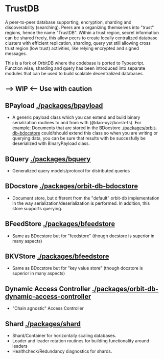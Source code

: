 # TrustDB
A peer-to-peer database supporting, encryption, sharding and discoverability (searching). Peers are a organizing themselves into "trust" regions, hence the name "TrustDB". Within a trust region, secret information can be shared freely, this allow peers to create locally centralized database clusters with efficient replication, sharding, query yet still allowing cross trust region (low trust) activities, like relying encrypted and signed messages.

This is a fork of OrbitDB where the codebase is ported to Typescript. Function wise, sharding and query has been introduced into separate modules that can be used to build scalable decentralized databases.

## --> WIP <--  Use with caution

## BPayload [./packages/bpayload](bpayload)
- A generic payload class which you can extend and build binary serialization routines to and from with (@dao-xyz/borsh-ts). For example; Documents that are stored in the  BDocstore [./packages/orbit-db-bdocstore](bdocstore) could/should extend this class so when you are writing or querying data, you can be sure that results with be succesfully be deserialized with BinaryPayload class.


## BQuery  [./packages/bquery](bquery)
- Generalized query models/protocol for distributed queries


## BDocstore [./packages/orbit-db-bdocstore](bdocstore)
- Document store, but different from the "default" orbit-db implementation in the way serialization/deserialization is performed. In addition, this store supports querying. 

## BFeedStore  [./packages/bfeedstore](bfeedstore)
- Same as BDocstore but for "feedstore" (though docstore is superior in many aspects)

## BKVStore  [./packages/bfeedstore](bkvstore)
- Same as BDocstore but for "key value store" (though docstore is superior in many aspects)

## Dynamic Access Controller  [./packages/orbit-db-dynamic-access-controller](dca)
- "Chain agnostic" Access Controller


## Shard [./packages/shard](shard)
- Shard/Container for horizontally scaling databases. 
- Leader and leader rotation routines for building functionality around leaders
- Healthcheck/Redundancy diagnostics for shards.
